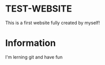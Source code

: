 # TEST-WEBSITE

This is a first website fully created by myself!

# Information

I'm lerning git and have fun 